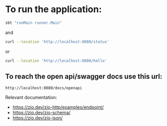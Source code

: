 # To run the application:

```bash
sbt "runMain runner.Main"
```

and

```bash
curl --location 'http://localhost:8080/status'
````
or
```bash
curl --location 'http://localhost:8080/hello'
```

## To reach the open api/swagger docs use this url: 
`http://localhost:8080/docs/openapi`

Relevant documentation:
* https://zio.dev/zio-http/examples/endpoint/
* https://zio.dev/zio-schema/
* https://zio.dev/zio-json/